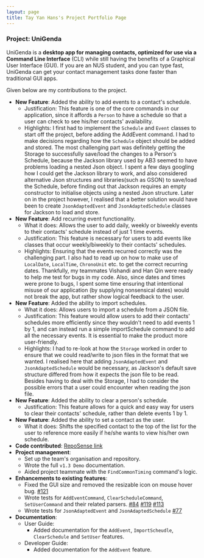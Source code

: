 ```yaml
---
layout: page
title: Tay Yan Hans's Project Portfolio Page
---
```


### Project: UniGenda

UniGenda is a **desktop app for managing contacts, optimized for use via a Command Line Interface** (CLI)
while still having the benefits of a Graphical User Interface (GUI). If you are an NUS student,
and you can type fast, UniGenda can get your contact management tasks done faster than traditional GUI apps.

Given below are my contributions to the project.

* **New Feature**: Added the ability to add events to a contact's schedule.
  * Justification: This feature is one of the core commands in our application, since it affords a `Person` to have a schedule so that a user can check to see his/her contacts' availability.
  * Highlights: I first had to implement the `Schedule` and `Event` classes to start off the project, before adding the AddEvent command. I had to make decisions regarding how the `Schedule` object should be added and stored. The most challenging part was definitely getting the Storage to successfully save/load the changes to a Person's Schedule, because the Jackson library used by AB3 seemed to have problems loading a nested Json object. I spent a few days googling how I could get the Jackson library to work, and also considered alternative Json structures and libraries(such as GSON) to save/load the Schedule, before finding out that Jackson requires an empty constructor to initialise objects using a nested Json structure. Later on in the project however, I realised that a better solution would have been to create `JsonAdaptedEvent` and `JsonAdaptedSchedule` classes for Jackson to load and store.
* **New Feature**: Add recurring event functionality.
  * What it does: Allows the user to add daily, weekly or biweekly events to their contacts' schedule instead of just 1 time events.
  * Justification: This feature is necessary for users to add events like classes that occur weekly/biweekly to their contacts' schedules.
  * Highlights: Ensuring that the events recurred correctly was the challenging part. I also had to read up on how to make use of `LocalDate`, `LocalTime`, `ChronoUnit` etc. to get the correct recurring dates. Thankfully, my teammates Vishandi and Han Qin were ready to help me test for bugs in my code. Also, since dates and times were prone to bugs, I spent some time ensuring that intentional misuse of our application (by supplying nonsensical dates) would not break the app, but rather show logical feedback to the user.
* **New Feature**: Added the ability to import schedules.
  * What it does: Allows users to import a schedule from a JSON file.
  * Justification: This feature would allow users to add their contacts' schedules more efficiently since they wouldn't need to add events 1 by 1, and can instead run a simple importSchedule command to add all the necessary events. It is essential to make the product more user-friendly.
  * Highlights: I had to re-look at how the `Storage` worked in order to ensure that we could read/write to json files in the format that we wanted. I realised here that adding `JsonAdaptedEvent` and `JsonAdaptedSchedule` would be necessary, as Jackson's default save structure differed from how it expects the json file to be read. Besides having to deal with the Storage, I had to consider the possible errors that a user could encounter when reading the json file.
* **New Feature**: Added the ability to clear a person's schedule.
  * Justification: This feature allows for a quick and easy way for users to clear their contacts' schedule, rather than delete events 1 by 1.
* **New Feature**: Added the ability to set a contact as the user.
  * What it does: Shifts the specified contact to the top of the list for the user to reference more easily if he/she wants to view his/her own schedule.
* **Code contributed**: [RepoSense link](https://nus-cs2103-ay2122s2.github.io/tp-dashboard/?search=tyanhan&breakdown=true)
* **Project management**:
  * Set up the team's organisation and repository.
  * Wrote the full `v1.3 Demo` documentation.
  * Aided project teammate with the `FindCommonTiming` command's logic.
* **Enhancements to existing features**:
  * Fixed the GUI size and removed the resizable icon on mouse hover bug. [#121](https://github.com/AY2122S2-CS2103T-W09-1/tp/pull/121)
  * Wrote tests for `AddEventCommand`, `ClearScheduleCommand`, `SetUserCommand` and their related parsers. [#84](https://github.com/AY2122S2-CS2103T-W09-1/tp/pull/84/files) [#119](https://github.com/AY2122S2-CS2103T-W09-1/tp/pull/119) [#113](https://github.com/AY2122S2-CS2103T-W09-1/tp/pull/113)
  * Wrote tests for `JsonAdaptedEvent` and `JsonAdaptedSchedule` [#77](https://github.com/AY2122S2-CS2103T-W09-1/tp/pull/77/files)
* **Documentation**:
  * User Guide:
    * Added documentation for the `AddEvent`, `ImportScheudle`, `ClearSchedule` and `SetUser` features.
  * Developer Guide:
    * Added documentation for the `AddEvent` feature.